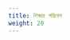 ```yaml
---
title: শিক্ষার পরিবেশ
weight: 20
---
```


<!--
{{/* এই পৃষ্ঠা থেকে /docs/tasks/tools/ Netlify -এ একটি পুনঃনির্দেশ রয়েছে */}}
{{/* এই পৃষ্ঠার বিষয়বস্তু শুধুমাত্র একটি নেভিগেশন স্টাব (navigation stub) প্রদানের জন্য বিদ্যমান */}}
{{/* এবং পুনঃনির্দেশ একদিন মুছে ফেলার ক্ষেত্রে রক্ষা করতে। */}}

{{/* আপনি যদি এই পৃষ্ঠাটি স্থানীয়করণ করে থাকেন তবে আপনাকে শুধুমাত্র সামনের বিষয়টি অনুলিপি করতে হবে */}}
{{/* এবং আপনার স্থানীয়করণের জন্য "/static/_redirects"-এ একটি পুনঃনির্দেশ যোগ করুন। */}}
-->
<!--
## কাইন্ড (kind)

[`kind`](https://kind.sigs.k8s.io/docs/) আপনাকে আপনার স্থানীয় কম্পিউটারে কুবারনেটিস (Kubernetes) চালাতে দেয়। এই টুলের জন্য আপনার [ডকার (docker)](https://docs.docker.com/get-docker/) ইনস্টল এবং কনফিগার করা প্রয়োজন।

কাইন্ড (kind) [দ্রুত শুরু (Quick Start)](https://kind.sigs.k8s.io/docs/user/quick-start/) পৃষ্ঠাটি আপনাকে দেখায় যে আপনি কাইন্ড (kind) সাথে উঠতে এবং দৌড়াতে আপনাকে কী করতে হবে।

## মিনিকুব (minikube)

`kind` এরমত [`minikube`](https://minikube.sigs.k8s.io/) একটি টুল যেটি আপনাকে স্থানীয়ভাবে কুবারনেটিস (Kubernetes) চালাতে দেয়। `minikube` আপনার ব্যক্তিগত কম্পিউটারে (Windows, macOS এবং Linux PC সহ) একটি একক-নোড (single-node) কুবারনেটিস (Kubernetes) ক্লাস্টার (cluster) চালায় যাতে আপনি কুবারনেটিস (Kubernetes) ব্যবহার করে দেখতে পারেন, অথবা দৈনন্দিন উন্নয়ন (development) কাজের জন্য।

আপনি দাপ্তরিক অনুসরণ করতে পারেন
[শুরু করুন! (Get Started!)](https://minikube.sigs.k8s.io/docs/start/) নির্দেশিকা যদি আপনার ক্রিয়া-কেন্দ্র টুল ইনস্টল করার দিকে থাকে।
-->

